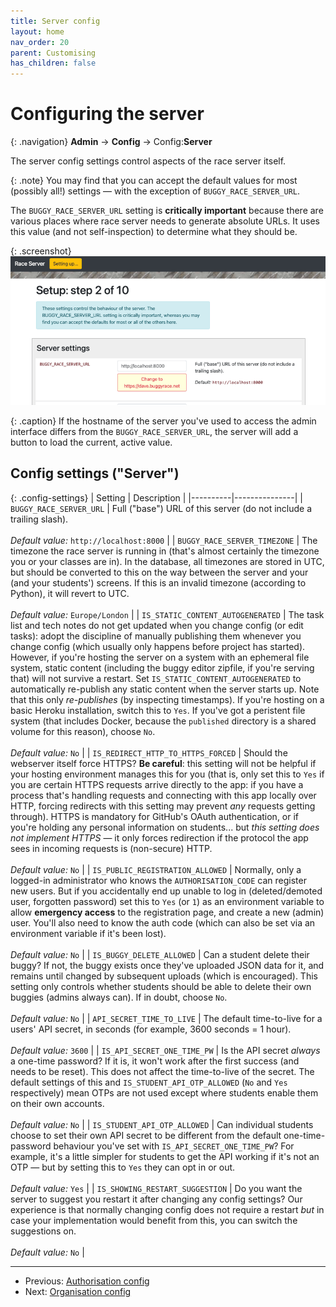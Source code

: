 ```yaml
---
title: Server config
layout: home
nav_order: 20
parent: Customising
has_children: false
---
```



# Configuring the server

{: .navigation}
**Admin** → **Config** → Config:**Server**

The server config settings control aspects of the race server itself.

{: .note}
You may find that you can accept the default values for most (possibly all!)
settings — with the exception of `BUGGY_RACE_SERVER_URL`.

The `BUGGY_RACE_SERVER_URL` setting is **critically important** because there
are various places where race server needs to generate absolute URLs. It uses
this value (and not self-inspection) to determine what they should be.

{: .screenshot}
![Screenshot of config server settings](/docs/img/screenshots/server-settings.png)

{: .caption}
If the hostname of the server you've used to access the admin interface differs
from the `BUGGY_RACE_SERVER_URL`, the server will add a button to load the
current, active value.





## Config settings ("Server")

{: .config-settings}
| Setting  | Description   |
|----------|---------------|
| `BUGGY_RACE_SERVER_URL` | Full ("base") URL of this server (do not include a trailing slash).  <br><br> _Default value:_ `http://localhost:8000` |
| `BUGGY_RACE_SERVER_TIMEZONE` | The timezone the race server is running in (that's almost certainly the timezone you or your classes are in). In the database, all timezones are stored in UTC, but should be converted to this on the way between the server and your (and your students') screens. If this is an invalid timezone (according to Python), it will revert to UTC.  <br><br> _Default value:_ `Europe/London` |
| `IS_STATIC_CONTENT_AUTOGENERATED` | The task list and tech notes do not get updated when you change config (or edit tasks): adopt the discipline of manually publishing them whenever you change config (which usually only happens before project has started). However, if you're hosting the server on a system with an ephemeral file system, static content (including the buggy editor zipfile, if you're serving that) will not survive a restart. Set `IS_STATIC_CONTENT_AUTOGENERATED` to automatically re-publish any static content when the server starts up. Note that this only _re-publishes_ (by inspecting timestamps). If you're hosting on a basic Heroku installation, switch this to `Yes`. If you've got a peristent file system (that includes Docker, because the `published` directory is a shared volume for this reason), choose `No`.  <br><br> _Default value:_ `No` |
| `IS_REDIRECT_HTTP_TO_HTTPS_FORCED` | Should the webserver itself force HTTPS? **Be careful**: this setting will not be helpful if your hosting environment manages this for you (that is, only set this to `Yes` if you are certain HTTPS requests arrive directly to the app: if you have a process that's handling requests and connecting with this app locally over HTTP, forcing redirects with this setting may prevent _any_ requests getting through). HTTPS is mandatory for GitHub's OAuth authentication, or if you're holding any personal information on students... but _this setting does not implement HTTPS_ — it only forces redirection if the protocol the app sees in incoming requests is (non-secure) HTTP.  <br><br> _Default value:_ `No` |
| `IS_PUBLIC_REGISTRATION_ALLOWED` | Normally, only a logged-in administrator who knows the `AUTHORISATION_CODE` can register new users. But if you accidentally end up unable to log in (deleted/demoted user, forgotten password) set this to `Yes` (or `1`) as an environment variable to allow **emergency access** to the registration page, and create a new (admin) user. You'll also need to know the auth code (which can also be set via an environment variable if it's been lost).  <br><br> _Default value:_ `No` |
| `IS_BUGGY_DELETE_ALLOWED` | Can a student delete their buggy? If not, the buggy exists once they've uploaded JSON data for it, and remains until changed by subsequent uploads (which is encouraged). This setting only controls whether students should be able to delete their own buggies (admins always can). If in doubt, choose `No`.  <br><br> _Default value:_ `No` |
| `API_SECRET_TIME_TO_LIVE` | The default time-to-live for a users' API secret, in seconds (for example, 3600 seconds = 1 hour).  <br><br> _Default value:_ `3600` |
| `IS_API_SECRET_ONE_TIME_PW` | Is the API secret _always_ a one-time password? If it is, it won't work after the first success (and needs to be reset). This does not affect the time-to-live of the secret. The default settings of this and `IS_STUDENT_API_OTP_ALLOWED` (`No` and `Yes` respectively) mean OTPs are not used except where students enable them on their own accounts.  <br><br> _Default value:_ `No` |
| `IS_STUDENT_API_OTP_ALLOWED` | Can individual students choose to set their own API secret to be different from the default one-time-password behaviour you've set with `IS_API_SECRET_ONE_TIME_PW`? For example, it's a little simpler for students to get the API working if it's not an OTP — but by setting this to `Yes` they can opt in or out.  <br><br> _Default value:_ `Yes` |
| `IS_SHOWING_RESTART_SUGGESTION` | Do you want the server to suggest you restart it after changing any config settings? Our experience is that normally changing config does not require a restart _but_ in case your implementation would benefit from this, you can switch the suggestions on.  <br><br> _Default value:_ `No` |


---
* Previous: [Authorisation config](auth)
* Next: [Organisation config](org)